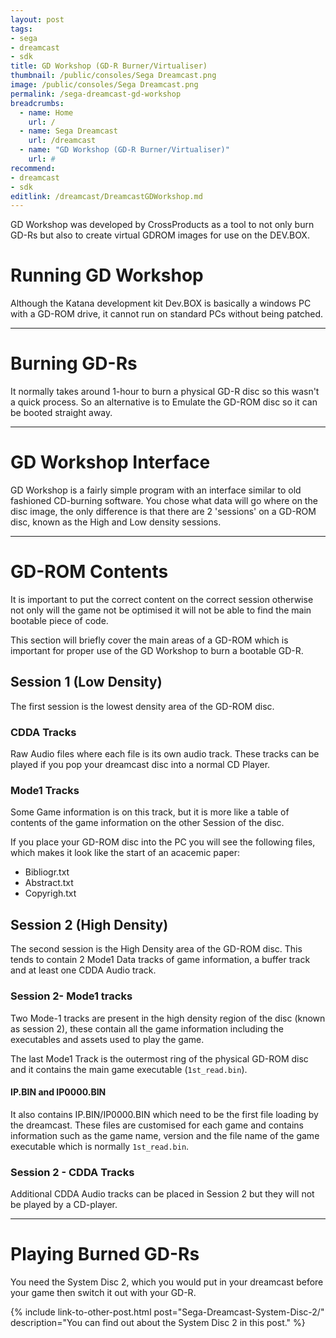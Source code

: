 ```yaml
---
layout: post
tags: 
- sega
- dreamcast
- sdk
title: GD Workshop (GD-R Burner/Virtualiser)
thumbnail: /public/consoles/Sega Dreamcast.png
image: /public/consoles/Sega Dreamcast.png
permalink: /sega-dreamcast-gd-workshop
breadcrumbs:
  - name: Home
    url: /
  - name: Sega Dreamcast
    url: /dreamcast
  - name: "GD Workshop (GD-R Burner/Virtualiser)"
    url: #
recommend:
- dreamcast
- sdk
editlink: /dreamcast/DreamcastGDWorkshop.md
---
```


GD Workshop was developed by CrossProducts as a tool to not only burn GD-Rs but also to create virtual GDROM images for use on the DEV.BOX.

# Running GD Workshop
Although the Katana development kit Dev.BOX is basically a windows PC with a GD-ROM drive, it cannot run on standard PCs without being patched.

---
# Burning GD-Rs
It normally takes around 1-hour to burn a physical GD-R disc so this wasn't a quick process. So an alternative is to Emulate the GD-ROM disc so it can be booted straight away.

---
# GD Workshop Interface
GD Workshop is a fairly simple program with an interface similar to old fashioned CD-burning software. You chose what data will go where on the disc image, the only difference is that there are 2 'sessions' on a GD-ROM disc, known as the High and Low density sessions.

---
# GD-ROM Contents
It is important to put the correct content on the correct session otherwise not only will the game not be optimised it will not be able to find the main bootable piece of code.

This section will briefly cover the main areas of a GD-ROM which is important for proper use of the GD Workshop to burn a bootable GD-R.

## Session 1 (Low Density)
The first session is the lowest density area of the GD-ROM disc.

### CDDA Tracks
Raw Audio files where each file is its own audio track. These tracks can be played if you pop your dreamcast disc into a normal CD Player.

### Mode1 Tracks
Some Game information is on this track, but it is more like a table of contents of the game information on the other Session of the disc.

If you place your GD-ROM disc into the PC you will see the following files, which makes it look like the start of an acacemic paper:
* Bibliogr.txt
* Abstract.txt
* Copyrigh.txt

## Session 2 (High Density)
The second session is the High Density area of the GD-ROM disc. This tends to contain 2 Mode1 Data tracks of game information, a buffer track and at least one CDDA Audio track.

### Session 2- Mode1 tracks
Two Mode-1 tracks are present in the high density region of the disc (known as session 2), these contain all the game information including the executables and assets used to play the game.

The last Mode1 Track is the outermost ring of the physical GD-ROM disc and it contains the main game executable (`1st_read.bin`). 

#### IP.BIN and IP0000.BIN
It also contains IP.BIN/IP0000.BIN which need to be the first file loading by the dreamcast. These files are customised for each game and contains information such as the game name, version and the file name of the game executable which is normally `1st_read.bin`.

### Session 2 - CDDA Tracks
Additional CDDA Audio tracks can be placed in Session 2 but they will not be played by a CD-player.

---
# Playing Burned GD-Rs
You need the System Disc 2, which you would put in your dreamcast before your game then switch it out with your GD-R.

{% include link-to-other-post.html post="Sega-Dreamcast-System-Disc-2/" description="You can find out about the System Disc 2 in this post." %}
